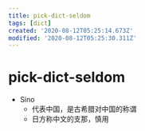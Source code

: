 ```yaml
---
title: pick-dict-seldom
tags: [dict]
created: '2020-08-12T05:25:14.673Z'
modified: '2020-08-12T05:25:30.311Z'
---
```


# pick-dict-seldom

- Sino
  - 代表中国，是古希腊对中国的称谓
  - 日方称中文的支那，慎用
